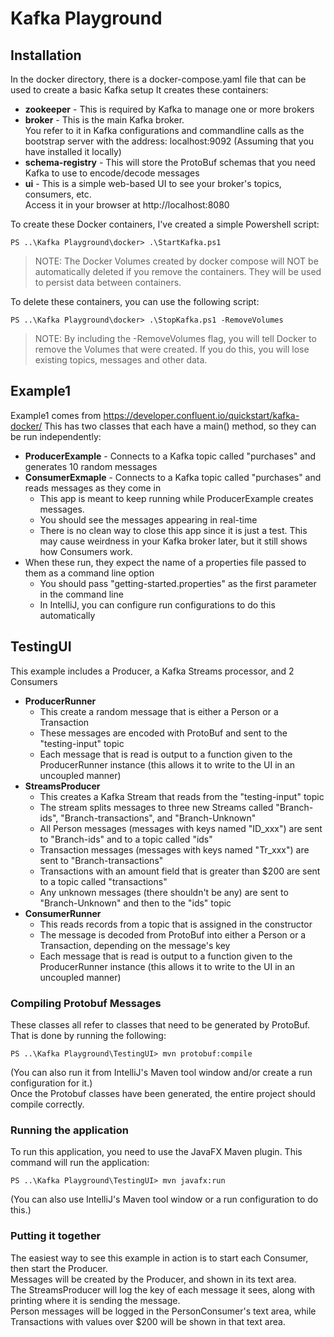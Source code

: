 # Kafka Playground #

## Installation ##
In the docker directory, there is a docker-compose.yaml file that can be used to create a basic Kafka setup
It creates these containers:
* **zookeeper** - This is required by Kafka to manage one or more brokers
* **broker** - This is the main Kafka broker.  
You refer to it in Kafka configurations and commandline calls as the bootstrap server with the address: localhost:9092 (Assuming that you have installed it locally)
* **schema-registry** - This will store the ProtoBuf schemas that you need Kafka to use to encode/decode messages
* **ui** - This is a simple web-based UI to see your broker's topics, consumers, etc.  
Access it in your browser at http://localhost:8080

To create these Docker containers, I've created a simple Powershell script:  

`PS ..\Kafka Playground\docker> .\StartKafka.ps1`

>NOTE: The Docker Volumes created by docker compose will NOT be automatically deleted if you remove the containers. They will be used to persist data between containers.

To delete these containers, you can use the following script:  

`PS ..\Kafka Playground\docker> .\StopKafka.ps1 -RemoveVolumes`  

>NOTE: By including the -RemoveVolumes flag, you will tell Docker to remove the Volumes that were created. If you do this, you will lose existing topics, messages and other data.

## Example1 ##
Example1 comes from https://developer.confluent.io/quickstart/kafka-docker/
This has two classes that each have a main() method, so they can be run independently:
* **ProducerExample** - Connects to a Kafka topic called "purchases" and generates 10 random messages
* **ConsumerExmaple** - Connects to a Kafka topic called "purchases" and reads messages as they come in
  * This app is meant to keep running while ProducerExample creates messages. 
  * You should see the messages appearing in real-time 
  * There is no clean way to close this app since it is just a test. This may cause weirdness in your Kafka broker later, but it still shows how Consumers work.
* When these run, they expect the name of a properties file passed to them as a command line option
  * You should pass "getting-started.properties" as the first parameter in the command line
  * In IntelliJ, you can configure run configurations to do this automatically

## TestingUI ##
This example includes a Producer, a Kafka Streams processor, and 2 Consumers
* **ProducerRunner**
  * This create a random message that is either a Person or a Transaction
  * These messages are encoded with ProtoBuf and sent to the "testing-input" topic
  * Each message that is read is output to a function given to the ProducerRunner instance (this allows it to write to the UI in an uncoupled manner)
* **StreamsProducer**
  * This creates a Kafka Stream that reads from the "testing-input" topic
  * The stream splits messages to three new Streams called "Branch-ids", "Branch-transactions", and "Branch-Unknown"
  * All Person messages (messages with keys named "ID_xxx") are sent to "Branch-ids" and to a topic called "ids"
  * Transaction messages (messages with keys named "Tr_xxx") are sent to "Branch-transactions"
  * Transactions with an amount field that is greater than $200 are sent to a topic called "transactions"
  * Any unknown messages (there shouldn't be any) are sent to "Branch-Unknown" and then to the "ids" topic
* **ConsumerRunner**
  * This reads records from a topic that is assigned in the constructor
  * The message is decoded from ProtoBuf into either a Person or a Transaction, depending on the message's key
  * Each message that is read is output to a function given to the ProducerRunner instance (this allows it to write to the UI in an uncoupled manner)

### Compiling Protobuf Messages ###
These classes all refer to classes that need to be generated by ProtoBuf. That is done by running the following:  

`PS ..\Kafka Playground\TestingUI> mvn protobuf:compile`  

(You can also run it from IntelliJ's Maven tool window and/or create a run configuration for it.)  
Once the Protobuf classes have been generated, the entire project should compile correctly.

### Running the application ###
To run this application, you need to use the JavaFX Maven plugin. This command will run the application:  

`PS ..\Kafka Playground\TestingUI> mvn javafx:run`  

(You can also use IntelliJ's Maven tool window or a run configuration to do this.)

### Putting it together ###
The easiest way to see this example in action is to start each Consumer, then start the Producer.  
Messages will be created by the Producer, and shown in its text area.  
The StreamsProducer will log the key of each message it sees, along with printing where it is sending the message.  
Person messages will be logged in the PersonConsumer's text area, while Transactions with values over $200 will be shown in that text area.